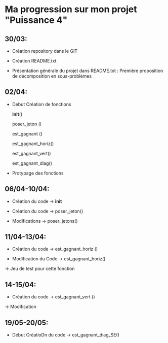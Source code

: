 # Ma progression sur mon projet "Puissance 4"

## 30/03:

* Création repository dans le GIT

* Création README.txt 

* Présentation générale du projet dans README.txt : Première proposition de décomposition en sous-problèmes

## 02/04:

* Debut  Création de fonctions

  __init__()

  poser_jeton ()
  
  est_gagnant ()
  
  est_gagnant_horiz()
  
  est_gagnant_vert()
  
  est_gagnant_diag()
    

* Protypage des fonctions

## 06/04-10/04:

* Création du code -> __init__

* Création du code -> poser_jeton()

* Modifications  -> poser_jetons()

## 11/04-13/04:

*  Création du code -> est_gagnant_horiz () 

* Modification  du Code -> est_gagnant_horiz()

-> Jeu de test pour cette fonction

## 14-15/04:

* Création  du code -> est_gagnant_vert ()

-> Modification

##  19/05-20/05:

* Début CréatioDn du code -> est_gagnant_diag_SE()
